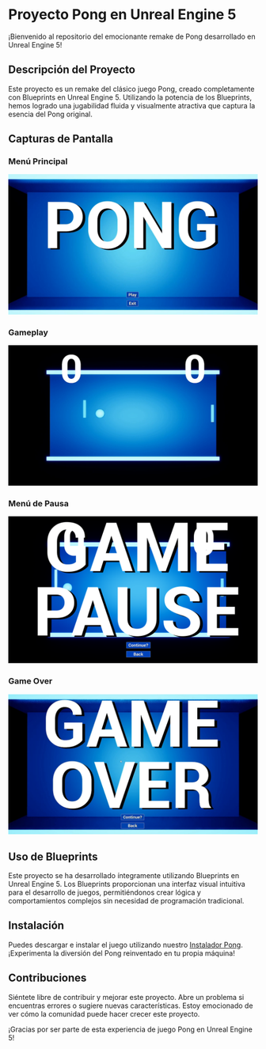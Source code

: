# Proyecto Pong en Unreal Engine 5

¡Bienvenido al repositorio del emocionante remake de Pong desarrollado en Unreal Engine 5!

## Descripción del Proyecto

Este proyecto es un remake del clásico juego Pong, creado completamente con Blueprints en Unreal Engine 5. Utilizando la potencia de los Blueprints, hemos logrado una jugabilidad fluida y visualmente atractiva que captura la esencia del Pong original.

## Capturas de Pantalla

### Menú Principal
![Menú Principal](/Recursos/MenuPrincipal.PNG)

### Gameplay
![Gameplay](/Recursos/GamePlay.PNG)

### Menú de Pausa
![Menú de Pausa](/Recursos/GamePause.png)

### Game Over
![Game Over](/Recursos/GameOver.PNG)

## Uso de Blueprints

Este proyecto se ha desarrollado íntegramente utilizando Blueprints en Unreal Engine 5. Los Blueprints proporcionan una interfaz visual intuitiva para el desarrollo de juegos, permitiéndonos crear lógica y comportamientos complejos sin necesidad de programación tradicional.

## Instalación

Puedes descargar e instalar el juego utilizando nuestro [Instalador Pong](https://drive.google.com/file/d/1mY00uPm50HjU5h49Q4wQHJugyFTlEAa5/view?usp=sharing). ¡Experimenta la diversión del Pong reinventado en tu propia máquina!

## Contribuciones

Siéntete libre de contribuir y mejorar este proyecto. Abre un problema si encuentras errores o sugiere nuevas características. Estoy emocionado de ver cómo la comunidad puede hacer crecer este proyecto.

¡Gracias por ser parte de esta experiencia de juego Pong en Unreal Engine 5!

